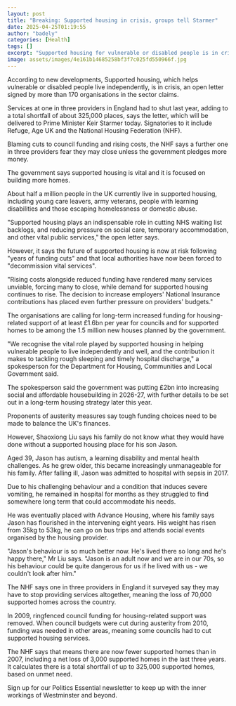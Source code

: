 ```yaml
---
layout: post
title: "Breaking: Supported housing in crisis, groups tell Starmer"
date: 2025-04-25T01:19:55
author: "badely"
categories: [Health]
tags: []
excerpt: "Supported housing for vulnerable or disabled people is in crisis, a letter to the prime minister says."
image: assets/images/4e161b14685258bf3f7c025fd550966f.jpg
---
```


According to new developments, Supported housing, which helps vulnerable or disabled people live independently, is in crisis, an open letter signed by more than 170 organisations in the sector claims.

Services at one in three providers in England had to shut last year, adding to a total shortfall of about 325,000 places, says the letter, which will be delivered to Prime Minister Keir Starmer today. Signatories to it include Refuge, Age UK and the National Housing Federation (NHF).

Blaming cuts to council funding and rising costs, the NHF says a further one in three providers fear they may close unless the government pledges more money.

The government says supported housing is vital and it is focused on building more homes.

About half a million people in the UK currently live in supported housing, including young care leavers, army veterans, people with learning disabilities and those escaping homelessness or domestic abuse.

"Supported housing plays an indispensable role in cutting NHS waiting list backlogs, and reducing pressure on social care, temporary accommodation, and other vital public services," the open letter says.

However, it says the future of supported housing is now at risk following "years of funding cuts" and that local authorities have now been forced to "decommission vital services".

"Rising costs alongside reduced funding have rendered many services unviable, forcing many to close, while demand for supported housing continues to rise. The decision to increase employers' National Insurance contributions has placed even further pressure on providers' budgets."

The organisations are calling for long-term increased funding for housing-related support of at least £1.6bn per year for councils and for supported homes to be among the 1.5 million new houses planned by the government.

"We recognise the vital role played by supported housing in helping vulnerable people to live independently and well, and the contribution it makes to tackling rough sleeping and timely hospital discharge," a spokesperson for the Department for Housing, Communities and Local Government said.

The spokesperson said the government was putting £2bn into increasing social and affordable housebuilding in 2026-27, with further details to be set out in a long-term housing strategy later this year.

Proponents of austerity measures say tough funding choices need to be made to balance the UK's finances.

However, Shaoxiong Liu says his family do not know what they would have done without a supported housing place for his son Jason.

Aged 39, Jason has autism, a learning disability and mental health challenges. As he grew older, this became increasingly unmanageable for his family. After falling ill, Jason was admitted to hospital with sepsis in 2017.

Due to his challenging behaviour and a condition that induces severe vomiting, he remained in hospital for months as they struggled to find somewhere long term that could accommodate his needs.

He was eventually placed with Advance Housing, where his family says Jason has flourished in the intervening eight years. His weight has risen from 35kg to 53kg, he can go on bus trips and attends social events organised by the housing provider.

"Jason's behaviour is so much better now. He's lived there so long and he's happy there," Mr Liu says. "Jason is an adult now and we are in our 70s, so his behaviour could be quite dangerous for us if he lived with us - we couldn't look after him."

The NHF says one in three providers in England it surveyed say they may have to stop providing services altogether, meaning the loss of 70,000 supported homes across the country.

In 2009, ringfenced council funding for housing-related support was removed. When council budgets were cut during austerity from 2010, funding was needed in other areas, meaning some councils had to cut supported housing services.

The NHF says that means there are now fewer supported homes than in 2007, including a net loss of 3,000 supported homes in the last three years. It calculates there is a total shortfall of up to 325,000 supported homes, based on unmet need.

Sign up for our Politics Essential newsletter to keep up with the inner workings of Westminster and beyond.

